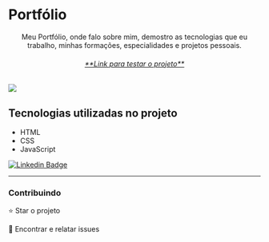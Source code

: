 # Portfólio

<p align="center">Meu Portfólio, onde falo sobre mim, demostro as tecnologias que eu trabalho, minhas formações, especialidades e projetos pessoais. </p>

<h6 align="center"><a href="https://jean-carlo-torres.github.io/portfolio/">**Link para testar o projeto**</a></h6>

<img src="./assets/img/portfolio_gif.gif">

## Tecnologias utilizadas no projeto
* HTML
* CSS
* JavaScript


[![Linkedin Badge](https://img.shields.io/badge/-JeanCarlo-blue?style=flat-square&logo=Linkedin&logoColor=white&link=https://www.linkedin.com/in/jeancarlotorre619b/)](https://www.linkedin.com/in/jeancarlotorre619b/)

<hr>
<h3>Contribuindo</h3>


⭐️ Star o projeto

🐛 Encontrar e relatar issues